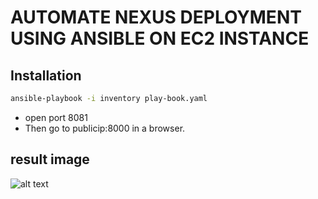 # AUTOMATE NEXUS DEPLOYMENT USING ANSIBLE ON EC2 INSTANCE
## Installation

```bash
ansible-playbook -i inventory play-book.yaml
```
- open port 8081
- Then go to publicip:8000 in a browser.

## result image
![alt text](https://github.com/ahmedsalaheldin12/automate-nexus-deployment/tree/master/images)
